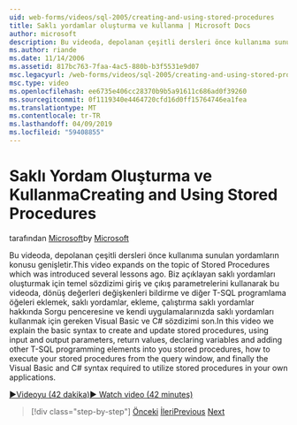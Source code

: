 ```yaml
---
uid: web-forms/videos/sql-2005/creating-and-using-stored-procedures
title: Saklı yordamlar oluşturma ve kullanma | Microsoft Docs
author: microsoft
description: Bu videoda, depolanan çeşitli dersleri önce kullanıma sunulan yordamların konusu genişletir. Bu videoda, biz oluşturmak ve güncelleştirmek için temel sözdizimi açıklayın...
ms.author: riande
ms.date: 11/14/2006
ms.assetid: 817bc763-7faa-4ac5-880b-b3f5531e9d07
msc.legacyurl: /web-forms/videos/sql-2005/creating-and-using-stored-procedures
msc.type: video
ms.openlocfilehash: ee6735e406cc28370b9b5a91611c686ad0f39260
ms.sourcegitcommit: 0f1119340e4464720cfd16d0ff15764746ea1fea
ms.translationtype: MT
ms.contentlocale: tr-TR
ms.lasthandoff: 04/09/2019
ms.locfileid: "59408855"
---
```

# <a name="creating-and-using-stored-procedures"></a><span data-ttu-id="dc1d5-104">Saklı Yordam Oluşturma ve Kullanma</span><span class="sxs-lookup"><span data-stu-id="dc1d5-104">Creating and Using Stored Procedures</span></span>

<span data-ttu-id="dc1d5-105">tarafından [Microsoft](https://github.com/microsoft)</span><span class="sxs-lookup"><span data-stu-id="dc1d5-105">by [Microsoft](https://github.com/microsoft)</span></span>

<span data-ttu-id="dc1d5-106">Bu videoda, depolanan çeşitli dersleri önce kullanıma sunulan yordamların konusu genişletir.</span><span class="sxs-lookup"><span data-stu-id="dc1d5-106">This video expands on the topic of Stored Procedures which was introduced several lessons ago.</span></span> <span data-ttu-id="dc1d5-107">Biz açıklayan saklı yordamları oluşturmak için temel sözdizimi giriş ve çıkış parametrelerini kullanarak bu videoda, dönüş değerleri değişkenleri bildirme ve diğer T-SQL programlama öğeleri eklemek, saklı yordamlar, ekleme, çalıştırma saklı yordamlar hakkında Sorgu penceresine ve kendi uygulamalarınızda saklı yordamları kullanmak için gereken Visual Basic ve C# sözdizimi son.</span><span class="sxs-lookup"><span data-stu-id="dc1d5-107">In this video we explain the basic syntax to create and update stored procedures, using input and output parameters, return values, declaring variables and adding other T-SQL programming elements into you stored procedures, how to execute your stored procedures from the query window, and finally the Visual Basic and C# syntax required to utilize stored procedures in your own applications.</span></span>

[<span data-ttu-id="dc1d5-108">&#9654;Videoyu (42 dakika)</span><span class="sxs-lookup"><span data-stu-id="dc1d5-108">&#9654; Watch video (42 minutes)</span></span>](https://channel9.msdn.com/Blogs/ASP-NET-Site-Videos/creating-and-using-stored-procedures)

> [!div class="step-by-step"]
> <span data-ttu-id="dc1d5-109">[Önceki](building-and-customizing-reports-in-business-intelligence-development-studio.md)
> [İleri](enabling-full-text-search-in-your-text-data.md)</span><span class="sxs-lookup"><span data-stu-id="dc1d5-109">[Previous](building-and-customizing-reports-in-business-intelligence-development-studio.md)
[Next](enabling-full-text-search-in-your-text-data.md)</span></span>
